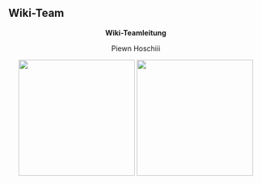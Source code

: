 ## Wiki-Team

<center>  

**Wiki-Teamleitung** 

<left> Piewn </left> <right> Hoschiii </right>

 <img align="center" width="230" eight="90" src="../../../assets/image/Wiki Team/piewn skin.png">  <img align="center" width="230" eight="90" src="../../../assets/image/Wiki Team/Hoschiii-skin.png"> 

